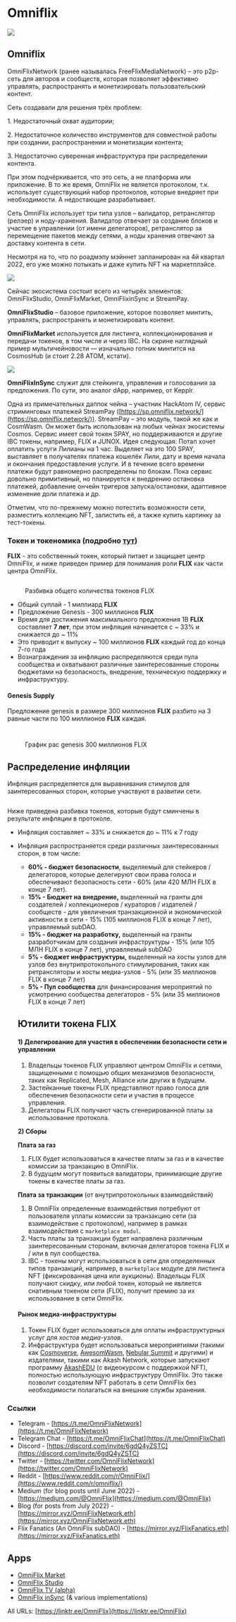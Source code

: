# Omniflix

![](https://img3.teletype.in/files/66/8a/668ae16a-3366-47c6-b3d6-60c6f8499769.png)

## Omniflix <a href="#oksn" id="oksn"></a>

OmniFlixNetwork (ранее называлась FreeFlixMediaNetwork) – это p2p-сеть для авторов и сообществ, которая позволяет эффективно управлять, распространять и монетизировать пользовательский контент.

Сеть создавали для решения трёх проблем:

1\. Недостаточный охват аудитории;

2\. Недостаточное количество инструментов для совместной работы при создании, распространении и монетизации контента;

3\. Недостаточно суверенная инфраструктура при распределении контента.

При этом подчёркивается, что это сеть, а не платформа или приложение. В то же время, OmniFlix не является протоколом, т.к. использует существующий набор протоколов, которые внедряет при необходимости. А недостающие разрабатывает.

Сеть OmniFlix использует три типа узлов – валидатор, ретранслятор (релэер) и ноду-хранения. Валидатор отвечает за создание блоков и участие в управлении (от имени делегаторов), ретранслятор за перемещение пакетов между сетями, а ноды хранения отвечают за доставку контента в сети.

Несмотря на то, что по роадмэпу мэйннет запланирован на 4й квартал 2022, его уже можно потыкать и даже купить NFT на маркетплэйсе.

![](https://telegra.ph/file/d3aa4e68024e2268fcf98.png)

Сейчас экосистема состоит всего из четырёх элементов: OmniFlixStudio, OmniFlixMarket, OmniFlixinSync и StreamPay.

**OmniFlixStudio** – базовое приложение, которое позволяет минтить, управлять, распространять и монетизировать контент.

**OmniFlixMarket** используется для листинга, коллекционирования и передачи токенов, в том числе и через IBC. На скрине наглядный пример мультичейновости — изначально гопник минтится на CosmosHub (и стоит 2.28 ATOM, кстати).

![](https://telegra.ph/file/971f3fb9200824a74f650.png)

**OmniFlixInSync** служит для стейкинга, управления и голосования за предложения. По сути, это аналог dApp, например, от Kepplr.

Одна из примечательных даппок чейна – участник HackAtom IV, сервис стриминговых платежей StreamPay ([https://sp.omniflix.network/](https://sp.omniflix.network/)). StreamPay – это модуль, такой же как и CosmWasm. Он может быть использован на любых чейнах экосистемы Cosmos. Сервис имеет свой токен SPAY, но поддерживаются и другие IBC токены, например, FLIX и JUNOX. Идея следующая: Потап хочет оплатить услуги Лилианы на 1 час. Выделяет на это 100 SPAY, выставляет в получателях платежа кошелёк Лили, дату и время начала и окончания предоставления услуги. И в течение всего времени платежи будут равномерно распределены по блокам. Пока сервис довольно примитивный, но планируется к внедрению остановка платежей, добавление ончейн тригеров запуска/остановки, адаптивное изменение доли платежа и др.

Отметим, что по-прежнему можно потестить возможности сети, разместить коллекцию NFT, залистить её, а также купить картинку за тест-токены.

### Токен и токеномика (подробно [тут](https://mirror.xyz/omniflixnetwork.eth/ofhbzvUBx5WjrrGyNWHSnGYFDA3NtnmIGko16cxYG4M))

**FLIX** - это собственный токен, который питает и защищает центр OmniFlix, и ниже приведен пример для понимания роли **FLIX** как части центра OmniFlix.

<figure><img src="../.gitbook/assets/image (30).png" alt=""><figcaption><p>Разбивка общего количества токенов FLIX</p></figcaption></figure>

* Общий суплай - 1 миллиард **FLIX**
* Предложение Genesis - 300 миллионов **FLIX**
* Время для достижения максимального предложения 1B **FLIX** составляет **7 лет**, при этом инфляция начинается с \~ 33% и снижается до \~ 11%
* Это приводит к выпуску \~ 100 миллионов **FLIX** каждый год до конца 7-го года
* Вознаграждения за инфляцию распределяются среди пула сообщества и охватывают различные заинтересованные стороны бюджетами на безопасность, внедрение, техническую поддержку и инфраструктуру.

#### Genesis Supply

Предложение genesis в размере 300 миллионов **FLIX** разбито на 3 равные части по 100 миллионов **FLIX** каждая.

<figure><img src="../.gitbook/assets/image (29).png" alt=""><figcaption></figcaption></figure>

<figure><img src="../.gitbook/assets/image (2) (2).png" alt=""><figcaption><p>График рас genesis 300 миллионов FLIX</p></figcaption></figure>

## Распределение инфляции

Инфляция распределяется для выравнивания стимулов для заинтересованных сторон, которые участвуют в развитии сети.

<figure><img src="../.gitbook/assets/image (1) (1).png" alt=""><figcaption></figcaption></figure>

Ниже приведена разбивка токенов, которые будут сминчены в результате инфляции в протоколе.

* Инфляция составляет \~ 33% и снижается до \~ 11% к 7 году
*   Инфляция распространяется среди различных заинтересованных сторон, в том числе:

    * **60% - бюджет безопасности**, выделяемый для стейкеров / делегаторов, которые делегируют свои права голоса и обеспечивают безопасность сети - 60% (или 420 МЛН FLIX в конце 7 лет).
    * **15% - Бюджет на внедрение,** выделенный на гранты для создателей / коллекционеров / кураторов / издателей / сообществ - для увеличения транзакционной и экономической активности в сети - 15% (105 миллионов FLIX в конце 7 лет), управляемый subDAO.
    * **15% - бюджет на разработку,** выделенный на гранты разработчикам для создания инфраструктуры - 15% (или 105 МЛН FLIX в конце 7 лет), управляемый subDAO
    * **5% - бюджет инфраструктуры,** выделенный на хосты узлов для узлов без внутрипротокольного стимулирования, таких как ретрансляторы и хосты медиа-узлов - 5% (или 35 миллионов FLIX в конце 7 лет)
    * **5% - Пул сообщества** для финансирования мероприятий по усмотрению сообщества делегаторов - 5% (или 35 миллионов FLIX в конце 7 лет)



    ## Ютилити токена FLIX



    #### 1) Делегирование для участия в обеспечении безопасности сети и управлении

    1. Владельцы токенов FLIX управляют центром OmniFlix и сетями, защищенными с помощью общих механизмов безопасности, таких как Replicated, Mesh, Alliance или других в будущем.
    2. Застейканные токены FLIX представляют право голоса  для обеспечения безопасности сети и участия в процессе управления.
    3.  Делегаторы FLIX получают часть сгенерированной платы за использование протокола.



    **2) Сборы**

    &#x20;    **Плата за газ**

    1. FLIX будет использоваться в качестве платы за газ и в качестве комиссии за транзакцию в OmniFlix.
    2. В будущем могут появиться валидаторы, принимающие другие токены в качестве платы за газ.

    &#x20;    **Плата за транзакции** (от внутрипротокольных взаимодействий)

    1. В OmniFlix определенные взаимодействия потребуют от пользователя уплаты комиссии за транзакцию сети (за взаимодействие с протоколом), например в рамках взаимодействия с `marketplace modul`.
    2. Часть платы за транзакции будет направлена различным заинтересованным сторонам, включая делегаторов токена FLIX и / или в пул сообщества.
    3. IBC - токены  могут использоваться в сети для определенных типов транзакций, например, в `marketplace` модуле для листинга NFT (фиксированная цена или аукционы). Владельцы FLIX получают скидку, или любой токен, который не является снативным токеном сети (FLIX), получит премию за их использование в сети OmniFlix.

    #### &#x20;  Рынок медиа-инфраструктуры

    1. Токен FLIX будет использоваться для оплаты инфраструктурных услуг для _хостов медиа-узлов_.
    2. Инфраструктура будет использоваться мероприятиями (такими как [Cosmoverse](https://cosmoverse.omniflix.co/), [AwesomWasm](https://tickets.awesomwasm.com/buyTickets), [Nebular Summit](https://tickets.nebular.builders/) и другими) и издателями, такими как Akash Network, которые запускают программу [AkashEDU](https://akashedu.omniflix.tv/) (с видеокурсом с поддержкой NFT), полностью использующую инфраструктуру OmniFlix. Это также позволит создателям NFT работать в сети OmniFlix без необходимости полагаться на внешние службы хранения.

### Ссылки

* Telegram - [https://t.me/OmniFlixNetwork](https://t.me/OmniFlixNetwork)
* Telegram Chat - [https://t.me/OmniFlixChat](https://t.me/OmniFlixChat)
* Discord - [https://discord.com/invite/6gdQ4yZSTC](https://discord.com/invite/6gdQ4yZSTC)
* Twitter - [https://twitter.com/OmniFlixNetwork](https://twitter.com/OmniFlixNetwork)
* Reddit - [https://www.reddit.com/r/OmniFlix/](https://www.reddit.com/r/omniflix/)
* Medium (for blog posts until June 2022) - [https://medium.com/@OmniFlix](https://medium.com/@OmniFlix)
* Blog (for posts from July 2022) - [https://mirror.xyz/OmniFlixNetwork.eth](https://mirror.xyz/OmniFlixNetwork.eth)
* Flix Fanatics (An OmniFlix subDAO) - [https://mirror.xyz/FlixFanatics.eth](https://mirror.xyz/FlixFanatics.eth)

## Apps

* [OmniFlix Market](https://omniflix.market/)
* [OmniFlix Studio](https://app.omniflix.studio/)
* [OmniFlix TV (alpha)](https://alpha.omniflix.tv/)
* [OmniFlix inSync](https://omniflix.co/) (& various implementations)

All URLs: [https://linktr.ee/OmniFlix](https://linktr.ee/OmniFlix)
